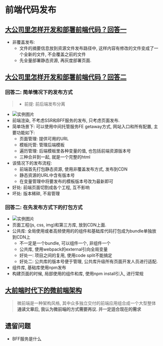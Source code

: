 # 前端代码发布

## [大公司里怎样开发和部署前端代码？回答一](https://www.zhihu.com/question/20790576/answer/32602154)

* 非覆盖发布:
  * 文件的摘要信息放到资源文件发布路径中, 这样内容有修改的文件变成了一个全新的文件, 不会覆盖之前的文件
  * 先全量部署静态资源, 再灰度部署页面.

## [大公司里怎样开发和部署前端代码？回答二](https://www.zhihu.com/question/20790576/answer/523775863)

### 回答二: 简单情况下的发布方式

> * 前提: 前后端发布分离

* ![实例图片](https://pic3.zhimg.com/80/v2-68caad4f9bb50fd3edda39402001ce7d_hd.jpg)
* 前端渲染, 不考虑SSR和BFF服务的发布, 只考虑页面发布.
* 简单场景下: 可以使用中间托管服务FE getaway方式, 网站入口和所有配置, 主要功能如下:
  * 页面管理: 提供可用的URL
  * 模板托管: 管理后端模板
  * 遍历管理: 后端模板里各种变量的值, 也包括前端资源版本号
  * 三种合并到一起, 就是一个完整的html
* 该情况下的发布流程:
  * 前端首先打包静态资源, 使用非覆盖发布方式, 发布到CDN
  * 静态资源的URL中含有版本号
  * 在变量管理中将要发布的模板版本号改为最新即可
* 好处: 前端页面切割成各个工程, 互不影响
* 坏处: 版本稀碎, 不易管理

### 回答二: 在先发布方式下的打包方式

* ![实例图片](https://pic3.zhimg.com/80/v2-2ddce64d097d74dbe87ae38bb182c139_hd.jpg)
* 页面工程(js, css, img)和第三方库, 放到CDN上面.
* 公共库: 全局使用或者高频使用的的组件和基础库代码打包成为bundle单独放到CDN上
  * 不一定是一个bundle, 可以组件一个, 非组件一个
  * 公共库, 使用webpack的external引向全局变量
  * 好处一: 项目之间的复用, 使用code split不能搞定
  * 好处二: 公共库的版本号便于管理, 公共库升级所有页面开发人员进行适配.
* 组件库, 基础库使用npm发布
* 构建页面的时候, 局部使用的组件和库, 使用npm install引入, 进行常规

## [大前端时代下的微前端架构](https://infoq.cn/article/03*BeU3zQegIbIytRsX9)

> 微前端是一种架构风格, 其中众多独立交付的前端应用组合成一个大型整体
> **通读文章后, 我认为微前端的方式需要再议. 并一定适合现在的需求**

## 遗留问题

* BFF服务是什么
